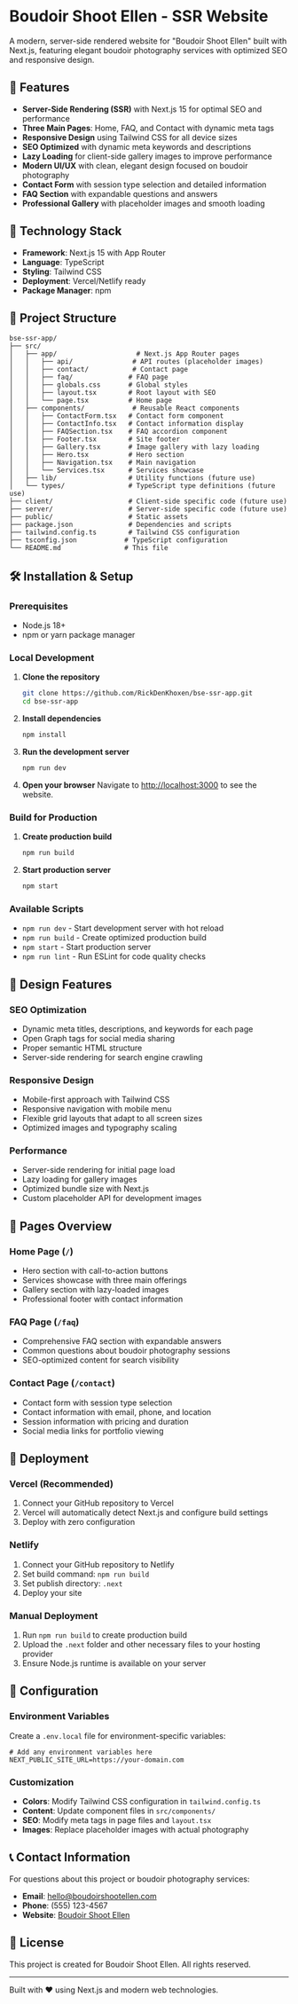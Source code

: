 # Boudoir Shoot Ellen - SSR Website

A modern, server-side rendered website for "Boudoir Shoot Ellen" built with Next.js, featuring elegant boudoir photography services with optimized SEO and responsive design.

## 🌟 Features

- **Server-Side Rendering (SSR)** with Next.js 15 for optimal SEO and performance
- **Three Main Pages**: Home, FAQ, and Contact with dynamic meta tags
- **Responsive Design** using Tailwind CSS for all device sizes
- **SEO Optimized** with dynamic meta keywords and descriptions
- **Lazy Loading** for client-side gallery images to improve performance
- **Modern UI/UX** with clean, elegant design focused on boudoir photography
- **Contact Form** with session type selection and detailed information
- **FAQ Section** with expandable questions and answers
- **Professional Gallery** with placeholder images and smooth loading

## 🚀 Technology Stack

- **Framework**: Next.js 15 with App Router
- **Language**: TypeScript
- **Styling**: Tailwind CSS
- **Deployment**: Vercel/Netlify ready
- **Package Manager**: npm

## 📁 Project Structure

```
bse-ssr-app/
├── src/
│   ├── app/                    # Next.js App Router pages
│   │   ├── api/               # API routes (placeholder images)
│   │   ├── contact/           # Contact page
│   │   ├── faq/              # FAQ page
│   │   ├── globals.css       # Global styles
│   │   ├── layout.tsx        # Root layout with SEO
│   │   └── page.tsx          # Home page
│   ├── components/            # Reusable React components
│   │   ├── ContactForm.tsx   # Contact form component
│   │   ├── ContactInfo.tsx   # Contact information display
│   │   ├── FAQSection.tsx    # FAQ accordion component
│   │   ├── Footer.tsx        # Site footer
│   │   ├── Gallery.tsx       # Image gallery with lazy loading
│   │   ├── Hero.tsx          # Hero section
│   │   ├── Navigation.tsx    # Main navigation
│   │   └── Services.tsx      # Services showcase
│   ├── lib/                  # Utility functions (future use)
│   └── types/                # TypeScript type definitions (future use)
├── client/                   # Client-side specific code (future use)
├── server/                   # Server-side specific code (future use)
├── public/                   # Static assets
├── package.json              # Dependencies and scripts
├── tailwind.config.ts        # Tailwind CSS configuration
├── tsconfig.json            # TypeScript configuration
└── README.md                # This file
```

## 🛠️ Installation & Setup

### Prerequisites

- Node.js 18+ 
- npm or yarn package manager

### Local Development

1. **Clone the repository**
   ```bash
   git clone https://github.com/RickDenKhoxen/bse-ssr-app.git
   cd bse-ssr-app
   ```

2. **Install dependencies**
   ```bash
   npm install
   ```

3. **Run the development server**
   ```bash
   npm run dev
   ```

4. **Open your browser**
   Navigate to [http://localhost:3000](http://localhost:3000) to see the website.

### Build for Production

1. **Create production build**
   ```bash
   npm run build
   ```

2. **Start production server**
   ```bash
   npm start
   ```

### Available Scripts

- `npm run dev` - Start development server with hot reload
- `npm run build` - Create optimized production build
- `npm start` - Start production server
- `npm run lint` - Run ESLint for code quality checks

## 🎨 Design Features

### SEO Optimization
- Dynamic meta titles, descriptions, and keywords for each page
- Open Graph tags for social media sharing
- Proper semantic HTML structure
- Server-side rendering for search engine crawling

### Responsive Design
- Mobile-first approach with Tailwind CSS
- Responsive navigation with mobile menu
- Flexible grid layouts that adapt to all screen sizes
- Optimized images and typography scaling

### Performance
- Server-side rendering for initial page load
- Lazy loading for gallery images
- Optimized bundle size with Next.js
- Custom placeholder API for development images

## 📄 Pages Overview

### Home Page (`/`)
- Hero section with call-to-action buttons
- Services showcase with three main offerings
- Gallery section with lazy-loaded images
- Professional footer with contact information

### FAQ Page (`/faq`)
- Comprehensive FAQ section with expandable answers
- Common questions about boudoir photography sessions
- SEO-optimized content for search visibility

### Contact Page (`/contact`)
- Contact form with session type selection
- Contact information with email, phone, and location
- Session information with pricing and duration
- Social media links for portfolio viewing

## 🚀 Deployment

### Vercel (Recommended)
1. Connect your GitHub repository to Vercel
2. Vercel will automatically detect Next.js and configure build settings
3. Deploy with zero configuration

### Netlify
1. Connect your GitHub repository to Netlify
2. Set build command: `npm run build`
3. Set publish directory: `.next`
4. Deploy your site

### Manual Deployment
1. Run `npm run build` to create production build
2. Upload the `.next` folder and other necessary files to your hosting provider
3. Ensure Node.js runtime is available on your server

## 🔧 Configuration

### Environment Variables
Create a `.env.local` file for environment-specific variables:
```env
# Add any environment variables here
NEXT_PUBLIC_SITE_URL=https://your-domain.com
```

### Customization
- **Colors**: Modify Tailwind CSS configuration in `tailwind.config.ts`
- **Content**: Update component files in `src/components/`
- **SEO**: Modify meta tags in page files and `layout.tsx`
- **Images**: Replace placeholder images with actual photography

## 📞 Contact Information

For questions about this project or boudoir photography services:

- **Email**: hello@boudoirshootellen.com
- **Phone**: (555) 123-4567
- **Website**: [Boudoir Shoot Ellen](https://your-domain.com)

## 📝 License

This project is created for Boudoir Shoot Ellen. All rights reserved.

---

Built with ❤️ using Next.js and modern web technologies.
